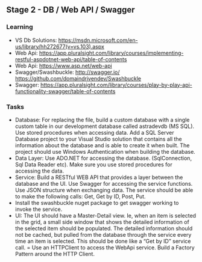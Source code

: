 ## Stage 2 - DB / Web API / Swagger

### Learning
- VS Db Solutions: https://msdn.microsoft.com/en-us/library/hh272677(v=vs.103).aspx
- Web Api: https://app.pluralsight.com/library/courses/implementing-restful-aspdotnet-web-api/table-of-contents
- Web Api: https://www.asp.net/web-api
- Swagger/Swashbuckle: http://swagger.io/  https://github.com/domaindrivendev/Swashbuckle
- Swagger: https://app.pluralsight.com/library/courses/play-by-play-api-functionality-swagger/table-of-contents

### Tasks
- Database: For replacing the file, build a custom database with a single custom table in our development database called astradevdb (MS SQL). Use stored procedures when accessing data.
Add a SQL Server Database project to your Visual Studio solution that contains all the information about the database and is able to create it when built. The project should use Windows Authentication when building the database.
- Data Layer: Use ADO.NET for accessing the database. (SqlConnection, Sql Data Reader etc). Make sure you use stored procedures for accessing the data.
- Service: Build a RESTful WEB API that provides a layer between the database and the UI. Use Swagger for accessing the service functions. Use JSON structure when exchanging data. The service should be able to make the following calls: Get, Get by ID, Post, Put.
- Install the swashbuckle nuget package to get swagger working to invoke the service.
- UI: The UI should have a Master-Detail view. Ie, when an item is selected in the grid, a small side window that shows the detailed information of the selected item should be populated. The detailed information should not be cached, but pulled from the database through the service every time an item is selected. This should be done like a “Get by ID” service call.
= Use an HTTPClient to access the WebApi service. Build a Factory Pattern around the HTTP Client.